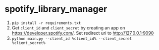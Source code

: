 # spotify_library_manager

1. `pip install -r requirements.txt`
2. Get `client_id` and `client_secret` by creating an app on https://developer.spotify.com/. Set redirect uri to http://127.0.0.1:9090
3. `python main.py --client_id %client_id% --client_secret %client_secret%`